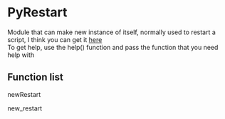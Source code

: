 # PyRestart

Module that can make new instance of itself, normally used to restart a script, I think you can get it [here](https://pypi.org/project/pyrestart/)
<br>
To get help, use the help() function and pass the function that you need help with


## Function list
newRestart

new_restart